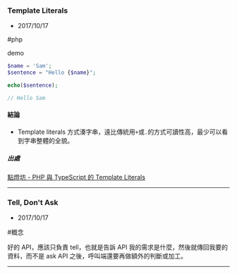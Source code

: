 ### Template Literals

* 2017/10/17 

#php 

demo
```php
$name = 'Sam';
$sentence = "Hello {$name}";

echo($sentence);

// Hello Sam
```

#### 結論
* Template literals 方式湊字串，遠比傳統用`+`或`.`的方式可讀性高，最少可以看到字串整體的全貌。

##### 出處
[點燈坊 - PHP 與 TypeScript 的 Template Literals](http://oomusou.io/php/php-template-literals/)

---

### Tell, Don't Ask 

* 2017/10/17

#概念

好的 API，應該只負責 tell，也就是告訴 API 我的需求是什麼，然後就傳回我要的資料，而不是 ask API 之後，呼叫端還要再做額外的判斷或加工。

---

